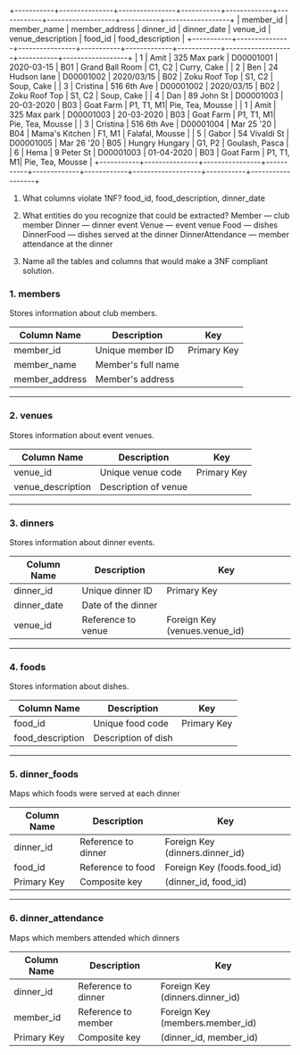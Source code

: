 +-----------+---------------+----------------+-----------+-------------+------------+-------------------+-----------+------------------+
| member_id | member_name   | member_address | dinner_id | dinner_date | venue_id | venue_description | food_id | food_description |
+-----------+---------------+----------------+-----------+-------------+------------+-------------------+-----------+------------------+
|         1 | Amit          | 325 Max park   | D00001001 | 2020-03-15  | B01        | Grand Ball Room   | C1, C2    | Curry, Cake      |
|         2 | Ben           | 24 Hudson lane | D00001002 | 2020/03/15  | B02        | Zoku Roof Top     | S1, C2    | Soup, Cake       |
|         3 | Cristina      | 516 6th Ave    | D00001002 | 2020/03/15  | B02        | Zoku Roof Top     | S1, C2    | Soup, Cake       |
|         4 | Dan           | 89 John St     | D00001003 | 20-03-2020  | B03        | Goat Farm         | P1, T1, M1| Pie, Tea, Mousse |
|         1 | Amit          | 325 Max park   | D00001003 | 20-03-2020  | B03        | Goat Farm         | P1, T1, M1| Pie, Tea, Mousse |
|         3 | Cristina      | 516 6th Ave    | D00001004 | Mar 25 '20  | B04        | Mama's Kitchen    | F1, M1    | Falafal, Mousse  |
|         5 | Gabor         | 54 Vivaldi St  | D00001005 | Mar 26 '20  | B05        | Hungry Hungary    | G1, P2    | Goulash, Pasca   |
|         6 | Hema          | 9 Peter St     | D00001003 | 01-04-2020  | B03        | Goat Farm         | P1, T1, M1| Pie, Tea, Mousse |
+-----------+---------------+----------------+-----------+-------------+------------+-------------------+-----------+------------------+

1. What columns violate 1NF?
food_id, food_description, dinner_date

2. What entities do you recognize that could be extracted?
Member — club member
Dinner — dinner event
Venue — event venue
Food — dishes
DinnerFood — dishes served at the dinner
DinnerAttendance — member attendance at the dinner

3. Name all the tables and columns that would make a 3NF compliant solution.

### 1. members  
Stores information about club members.

| Column Name     | Description         | Key         |
|-----------------|---------------------|-------------|
| member_id       | Unique member ID    | Primary Key |
| member_name     | Member's full name  |             |
| member_address  | Member's address    |             |

---

### 2. venues  
Stores information about event venues.

| Column Name        | Description            | Key         |
|--------------------|------------------------|-------------|
| venue_id         | Unique venue code      | Primary Key |
| venue_description  | Description of venue   |             |

---

### 3. dinners  
Stores information about dinner events.

| Column Name   | Description           | Key                                 |
|----------------|-----------------------|-------------------------------------|
| dinner_id      | Unique dinner ID      | Primary Key                         |
| dinner_date    | Date of the dinner    |                                     |
| venue_id     | Reference to venue    | Foreign Key (venues.venue_id)     |

---

### 4. foods  
Stores information about dishes.

| Column Name       | Description           | Key         |
|-------------------|-----------------------|-------------|
| food_id         | Unique food code      | Primary Key |
| food_description  | Description of dish   |             |

---

### 5. dinner_foods  
Maps which foods were served at each dinner

| Column Name   | Description            | Key                                 |
|---------------|------------------------|-------------------------------------|
| dinner_id     | Reference to dinner    | Foreign Key (dinners.dinner_id)     |
| food_id     | Reference to food      | Foreign Key (foods.food_id)       |
| Primary Key   | Composite key          | (dinner_id, food_id)              |

---

### 6. dinner_attendance  
Maps which members attended which dinners 

| Column Name   | Description            | Key                                 |
|---------------|------------------------|-------------------------------------|
| dinner_id     | Reference to dinner    | Foreign Key (dinners.dinner_id)     |
| member_id     | Reference to member    | Foreign Key (members.member_id)     |
| Primary Key   | Composite key          | (dinner_id, member_id)              |

